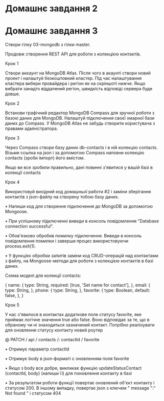 # Домашнє завдання 2

# Домашнє завдання 3

Створи гілку 03-mongodb з гілки master.

Продовж створення REST API для роботи з колекцією контактів.

Крок 1

Створи аккаунт на MongoDB Atlas. Після чого в акаунті створи новий проект і налаштуй безкоштовний кластер. Під час налаштування кластера вибери провайдера і регіон як на скріншоті нижче. Якщо вибрати занадто віддалений регіон, швидкість відповіді сервера буде довше.

Крок 2

Встанови графічний редактор MongoDB Compass для зручної роботи з базою даних для MongoDB. Налаштуй підключення своєї хмарної бази даних до Compass. У MongoDB Atlas не забудь створити користувача з правами адміністратора.

Крок 3

Через Compass створи базу даних db-contacts і в ній колекцію contacts. Візьми ссылка на json і за допомогою Compass наповни колекцію contacts (зроби імпорт) його вмістом.

Якщо ви все зробили правильно, дані повинні з'явитися у вашій базі в колекції contacts

Крок 4

Використовуй вихідний код домашньої работи #2 і заміни зберігання контактів з json-файлу на створену тобою базу даних.

• Напиши код для створення підключення до MongoDB за допомогою Mongoose.

• При успішному підключенні виведи в консоль повідомлення "Database connection successful".

• Обов'язково обробив помилку підключення. Виведи в консоль повідомлення помилки і заверши процес використовуючи process.exit(1).

• У функціях обробки запитів заміни код CRUD-операцій над контактами з файлу, на Mongoose-методи для роботи з колекцією контактів в базі даних.

Схема моделі для колекції contacts:

{
name: {
type: String,
required: [true, 'Set name for contact'],
},
email: {
type: String,
},
phone: {
type: String,
},
favorite: {
type: Boolean,
default: false,
},
}

Крок 5

У нас з'явилося в контактах додаткове поле статусу favorite, яке приймає логічне значення true або false. Воно відповідає за те, що в обраному чи ні знаходиться зазначений контакт. Потрібно реалізувати для оновлення статусу контакту новий роутер

@ PATCH / api / contacts /: contactId / favorite

• Отримує параметр contactId

• Отримує body в json-форматі c оновленням поля favorite

• Якщо з body все добре, викликає функцію updateStatusContact (contactId, body) (напиши її) для поновлення контакту в базі

• За результатом роботи функції повертає оновлений об'єкт контакту і статусом 200. В іншому випадку, повертає json з ключем " message ":" Not found " і статусом 404
